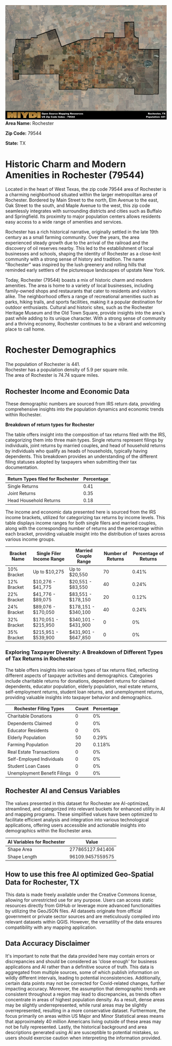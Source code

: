 ![Image Alt Text](../_images/79544.png)
**Area Name:** Rochester

**Zip Code:** 79544

**State:** TX


# Historic Charm and Modern Amenities in Rochester (79544)

Located in the heart of West Texas, the zip code 79544 area of Rochester is a charming neighborhood situated within the larger metropolitan area of Rochester. Bordered by Main Street to the north, Elm Avenue to the east, Oak Street to the south, and Maple Avenue to the west, this zip code seamlessly integrates with surrounding districts and cities such as Buffalo and Springfield. Its proximity to major population centers allows residents easy access to a wide range of amenities and services.

Rochester has a rich historical narrative, originally settled in the late 19th century as a small farming community. Over the years, the area experienced steady growth due to the arrival of the railroad and the discovery of oil reserves nearby. This led to the establishment of local businesses and schools, shaping the identity of Rochester as a close-knit community with a strong sense of history and tradition. The name "Rochester" was inspired by the lush greenery and rolling hills that reminded early settlers of the picturesque landscapes of upstate New York.

Today, Rochester (79544) boasts a mix of historic charm and modern amenities. The area is home to a variety of local businesses, including family-owned shops and restaurants that cater to residents and visitors alike. The neighborhood offers a range of recreational amenities such as parks, hiking trails, and sports facilities, making it a popular destination for outdoor enthusiasts. Cultural and historic sites, such as the Rochester Heritage Museum and the Old Town Square, provide insights into the area's past while adding to its unique character. With a strong sense of community and a thriving economy, Rochester continues to be a vibrant and welcoming place to call home.

# Rochester Demographics

The population of Rochester is 441.  
Rochester has a population density of 5.9 per square mile.  
The area of Rochester is 74.74 square miles.  

## Rochester Income and Economic Data

These demographic numbers are sourced from IRS return data, providing comprehensive insights into the population dynamics and economic trends within Rochester.

**Breakdown of return types for Rochester**

The table offers insight into the composition of tax returns filed with the IRS, categorizing them into three main types. Single returns represent filings by individuals, joint returns by married couples, and head of household returns by individuals who qualify as heads of households, typically having dependents. This breakdown provides an understanding of the different filing statuses adopted by taxpayers when submitting their tax documentation.

| Return Types filed for Rochester                              | Percentage          |
|----------------------------------------------------------|---------------------|
| Single Returns                                            | 0.41 |
| Joint Returns                                             | 0.35 |
| Head Household Returns                                    | 0.18 |

The income and economic data presented here is sourced from the IRS income brackets, utilized for categorizing tax returns by income levels. This table displays income ranges for both single filers and married couples, along with the corresponding number of returns and the percentage within each bracket, providing valuable insight into the distribution of taxes across various income groups.

| Bracket Name       | Single Filer Income Range | Married Couple Range | Number of Returns | Percentage of Returns |
|--------------------|----------------------------|----------------------|-------------------|-----------------------|
| 10% Bracket        | Up to $10,275              | Up to $20,550        | 70 | 0.41% |
| 12% Bracket        | $10,276 - $41,775          | $20,551 - $83,550    | 40 | 0.24% |
| 22% Bracket        | $41,776 - $89,075          | $83,551 - $178,150   | 20 | 0.12% |
| 24% Bracket        | $89,076 - $170,050         | $178,151 - $340,100  | 40 | 0.24% |
| 32% Bracket        | $170,051 - $215,950        | $340,101 - $431,900  | 0 | 0% |
| 35% Bracket        | $215,951 - $539,900        | $431,901 - $647,850  | 0 | 0% |

### Exploring Taxpayer Diversity: A Breakdown of Different Types of Tax Returns in Rochester

The table offers insights into various types of tax returns filed, reflecting different aspects of taxpayer activities and demographics. Categories include charitable returns for donations, dependent returns for claimed dependents, educator population, elderly population, real estate returns, self-employment returns, student loan returns, and unemployment returns, providing valuable insights into taxpayer behavior and demographics.

| Rochester Filing Types                    | Count | Percentage |
|--------------------------------------|-------|------------|
| Charitable Donations                 | 0 | 0% |
| Dependents Claimed                   | 0 | 0% |
| Educator Residents                   | 0 | 0% |
| Elderly Population                   | 50 | 0.29% |
| Farming Population                   | 20 | 0.118% |
| Real Estate Transactions             | 0 | 0% |
| Self-Employed Individuals            | 0 | 0% |
| Student Loan Cases                   | 0 | 0% |
| Unemployment Benefit Filings         | 0 | 0% |

## Rochester AI and Census Variables

The values presented in this dataset for Rochester are AI-optimized, streamlined, and categorized into relevant buckets for enhanced utility in AI and mapping programs. These simplified values have been optimized to facilitate efficient analysis and integration into various technological applications, offering users accessible and actionable insights into demographics within the Rochester area.

| AI Variables for Rochester | Value |
|-------------|-------|
| Shape Area | 277865127.941406 |
| Shape Length | 96109.9457559575 |

## How to use this free AI optimized Geo-Spatial Data for Rochester, TX

This data is made freely available under the Creative Commons license, allowing for unrestricted use for any purpose. Users can access static resources directly from GitHub or leverage more advanced functionalities by utilizing the GeoJSON files. All datasets originate from official government or private sector sources and are meticulously compiled into relevant datasets within QGIS. However, the versatility of the data ensures compatibility with any mapping application.

## Data Accuracy Disclaimer
It's important to note that the data provided here may contain errors or discrepancies and should be considered as 'close enough' for business applications and AI rather than a definitive source of truth. This data is aggregated from multiple sources, some of which publish information on wildly different intervals, leading to potential inconsistencies. Additionally, certain data points may not be corrected for Covid-related changes, further impacting accuracy. Moreover, the assumption that demographic trends are consistent throughout a region may lead to discrepancies, as trends often concentrate in areas of highest population density. As a result, dense areas may be slightly underrepresented, while rural areas may be slightly overrepresented, resulting in a more conservative dataset. Furthermore, the focus primarily on areas within US Major and Minor Statistical areas means that approximately 40 million Americans living outside of these areas may not be fully represented. Lastly, the historical background and area descriptions generated using AI are susceptible to potential mistakes, so users should exercise caution when interpreting the information provided.
